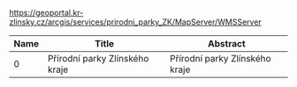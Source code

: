https://geoportal.kr-zlinsky.cz/arcgis/services/prirodni_parky_ZK/MapServer/WMSServer

|Name|Title|Abstract|
|--|--|--|
|0|Přírodní parky Zlínského kraje|Přírodní parky Zlínského kraje|
